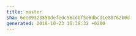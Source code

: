 ```yaml
---
title: master
sha: 6ee89323550defedc56cdbf5e0dbcd1e88762b0d
generated: 2018-10-23 16:38:32 +0200
---
```

